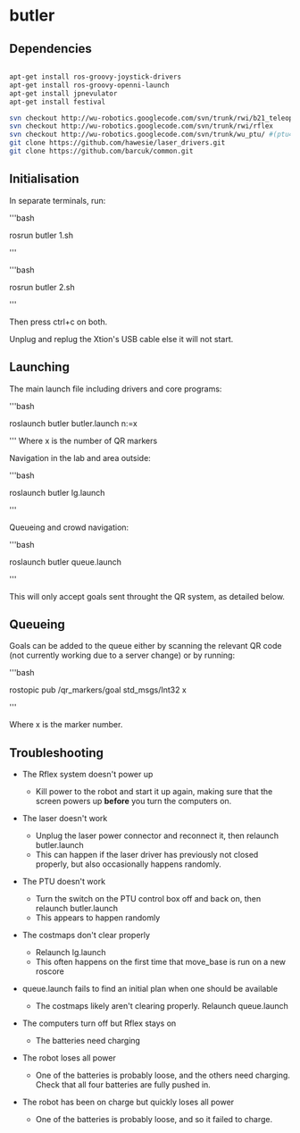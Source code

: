 butler
======

Dependencies
------------

```bash

apt-get install ros-groovy-joystick-drivers
apt-get install ros-groovy-openni-launch
apt-get install jpnevulator
apt-get install festival

svn checkout http://wu-robotics.googlecode.com/svn/trunk/rwi/b21_teleop
svn checkout http://wu-robotics.googlecode.com/svn/trunk/rwi/rflex
svn checkout http://wu-robotics.googlecode.com/svn/trunk/wu_ptu/ #(ptu46/ptu_action_server.py must be made executable)
git clone https://github.com/hawesie/laser_drivers.git
git clone https://github.com/barcuk/common.git

```


Initialisation
--------------

In separate terminals, run:

'''bash

rosrun butler 1.sh

'''

'''bash

rosrun butler 2.sh

'''

Then press ctrl+c on both.

Unplug and replug the Xtion's USB cable else it will not start.
  

Launching
---------

The main launch file including drivers and core programs:

'''bash

roslaunch butler butler.launch n:=x

'''
Where x is the number of QR markers


Navigation in the lab and area outside:

'''bash

roslaunch butler lg.launch

'''


Queueing and crowd navigation:

'''bash

roslaunch butler queue.launch

'''

This will only accept goals sent throught the QR system, as detailed below.


Queueing
--------

Goals can be added to the queue either by scanning the relevant QR code (not currently working due to a server change) or by running:

'''bash

rostopic pub /qr\_markers/goal std\_msgs/Int32 x

'''

Where x is the marker number.


Troubleshooting
---------------

* The Rflex system doesn't power up
    + Kill power to the robot and start it up again, making sure that the screen powers up **before** you turn the computers on.

* The laser doesn't work
    + Unplug the laser power connector and reconnect it, then relaunch butler.launch
    + This can happen if the laser driver has previously not closed properly, but also occasionally happens randomly.

* The PTU doesn't work
    + Turn the switch on the PTU control box off and back on, then relaunch butler.launch
    + This appears to happen randomly

* The costmaps don't clear properly
    + Relaunch lg.launch
    + This often happens on the first time that move_base is run on a new roscore

* queue.launch fails to find an initial plan when one should be available
    + The costmaps likely aren't clearing properly. Relaunch queue.launch

*  The computers turn off but Rflex stays on
    + The batteries need charging

*  The robot loses all power
    + One of the batteries is probably loose, and the others need charging. Check that all four batteries are fully pushed in.

* The robot has been on charge but quickly loses all power
    + One of the batteries is probably loose, and so it failed to charge.


